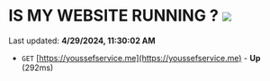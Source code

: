 # IS MY WEBSITE RUNNING ? [![](https://img.shields.io/static/v1?label=Sponsor&message=%E2%9D%A4&logo=GitHub&color=%23fe8e86)](https://github.com/sponsors/<username>)

Last updated: **4/29/2024, 11:30:02 AM**

- `GET` [https://youssefservice.me](https://youssefservice.me) - **Up** (292ms)
